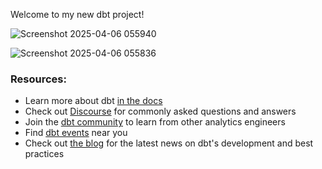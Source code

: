 Welcome to my new dbt project!


![Screenshot 2025-04-06 055940](https://github.com/user-attachments/assets/3bbddea5-7b3d-4d1b-9b9d-4d39fbb2545a)


![Screenshot 2025-04-06 055836](https://github.com/user-attachments/assets/eb8e491c-e216-46f8-a1b5-f99cd050e5c9)





### Resources:
- Learn more about dbt [in the docs](https://docs.getdbt.com/docs/introduction)
- Check out [Discourse](https://discourse.getdbt.com/) for commonly asked questions and answers
- Join the [dbt community](https://getdbt.com/community) to learn from other analytics engineers
- Find [dbt events](https://events.getdbt.com) near you
- Check out [the blog](https://blog.getdbt.com/) for the latest news on dbt's development and best practices
